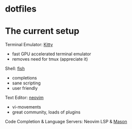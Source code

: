 # dotfiles


# The current setup

Terminal Emulator: [Kitty](https://sw.kovidgoyal.net/kitty/)
- fast GPU accelerated terminal emulator
- removes need for tmux (appreciate it)

Shell: [fish](https://fishshell.com/)
- completions
- sane scripting
- user friendly

Text Editor: [neovim](https://neovim.io/)
- vi-movements
- great community, loads of plugins

Code Completion & Language Servers: Neovim LSP & [Mason](https://github.com/williamboman/mason.nvim)
